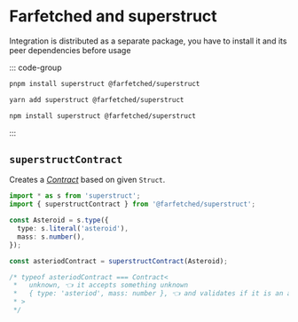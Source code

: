 # Farfetched and superstruct

Integration is distributed as a separate package, you have to install it and its peer dependencies before usage

::: code-group

```sh [pnpm]
pnpm install superstruct @farfetched/superstruct
```

```sh [yarn]
yarn add superstruct @farfetched/superstruct
```

```sh [npm]
npm install superstruct @farfetched/superstruct
```

:::

## `superstructContract`

Creates a [_Contract_](/api/primitives/contract) based on given `Struct`.

```ts
import * as s from 'superstruct';
import { superstructContract } from '@farfetched/superstruct';

const Asteroid = s.type({
  type: s.literal('asteroid'),
  mass: s.number(),
});

const asteriodContract = superstructContract(Asteroid);

/* typeof asteriodContract === Contract<
 *   unknown, 👈 it accepts something unknown
 *   { type: 'asteriod', mass: number }, 👈 and validates if it is an asteroid
 * >
 */
```

